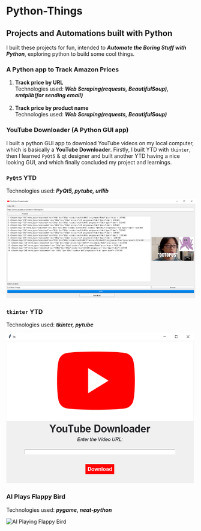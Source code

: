 # Python-Things
## Projects and Automations built with Python
I built these projects for fun, intended to ***Automate the Boring Stuff with Python***, exploring python to build some cool things.

### A Python app to Track Amazon Prices
1) **Track price by URL**<br>
Technologies used: ***Web Scraping(requests, BeautifulSoup), smtplib(for sending email)***<br><br>
2) **Track price by product name**<br>
Technologies used: ***Web Scraping(requests, BeautifulSoup)***

### YouTube Downloader (A Python GUI app)
I built a python GUI app to download YouTube videos on my local computer, which is basically a **YouTube Downloader**.
Firstly, I built YTD with `tkinter`, then I learned `PyQt5` & qt designer and built another YTD having a nice looking GUI, and which finally concluded my project and learnings.

### `PyQt5` YTD
Technologies used: ***PyQt5, pytube, urllib***

<img src="YouTube Downloader/ytd_pyqt.PNG">

### `tkinter` YTD
Technologies used: ***tkinter, pytube***

<img src="YouTube Downloader/youtube downloader.PNG" width="500" height="400">

### AI Plays Flappy Bird
Technologies used: ***pygame, neat-python***

![AI Playing Flappy Bird](https://github.com/shivanshsinghal107/Python-Things/blob/master/AI%20Plays%20Flappy%20Bird/ai%20plays%20flappy%20bird.gif)

